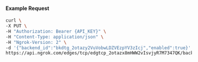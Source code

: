 <!-- Code generated for API Clients. DO NOT EDIT. -->

#### Example Request

```bash
curl \
-X PUT \
-H "Authorization: Bearer {API_KEY}" \
-H "Content-Type: application/json" \
-H "Ngrok-Version: 2" \
-d '{"backend_id":"bkdtg_2otazy2VuVobwLDZVEzpYV3zIcj","enabled":true}' \
https://api.ngrok.com/edges/tcp/edgtcp_2otazx8mHWW2vIsvjyR7M7347QK/backend
```
